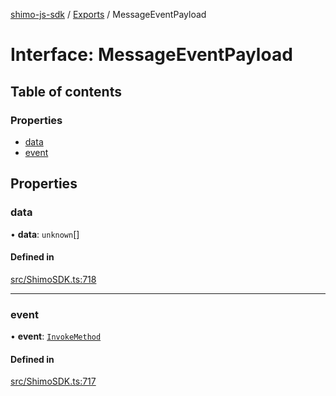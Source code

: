 [shimo-js-sdk](../README.md) / [Exports](../modules.md) / MessageEventPayload

# Interface: MessageEventPayload

## Table of contents

### Properties

- [data](MessageEventPayload.md#data)
- [event](MessageEventPayload.md#event)

## Properties

### data

• **data**: `unknown`[]

#### Defined in

[src/ShimoSDK.ts:718](https://github.com/shimohq/shimo-js-sdk/blob/35cc9e7/src/ShimoSDK.ts#L718)

___

### event

• **event**: [`InvokeMethod`](../enums/InvokeMethod.md)

#### Defined in

[src/ShimoSDK.ts:717](https://github.com/shimohq/shimo-js-sdk/blob/35cc9e7/src/ShimoSDK.ts#L717)
